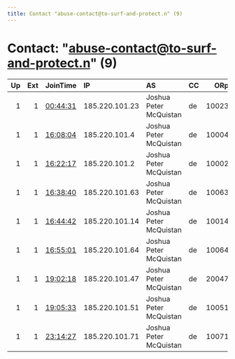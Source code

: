 ```yaml
---
title: Contact "abuse-contact@to-surf-and-protect.n" (9)
---
```


# Contact: "abuse-contact@to-surf-and-protect.n" (9)

|   Up |   Ext | JoinTime                                                                                            | IP             | AS                     | CC   |   ORp |   Dirp | OS    | Version   | Nickname    |   eFamMembers |
|-----:|------:|:----------------------------------------------------------------------------------------------------|:---------------|:-----------------------|:-----|------:|-------:|:------|:----------|:------------|--------------:|
|    1 |     1 | [00:44:31](https://metrics.torproject.org/rs.html#details/7C7FFB1C48B7E0C5C9B3D11FEC2F8500F464786A) | 185.220.101.23 | Joshua Peter McQuistan | de   | 10023 |  20023 | Linux | 0.4.2.6   | niftywabbit |            78 |
|    1 |     1 | [16:08:04](https://metrics.torproject.org/rs.html#details/10644CF3D7F555F10FE28EB1D520111F56FE7180) | 185.220.101.4  | Joshua Peter McQuistan | de   | 10004 |  20004 | Linux | 0.4.2.6   | niftywabbit |            78 |
|    1 |     1 | [16:22:17](https://metrics.torproject.org/rs.html#details/C47E8F025645C621BE8BF8B5F6C8564A41259F7B) | 185.220.101.2  | Joshua Peter McQuistan | de   | 10002 |  20002 | Linux | 0.4.2.6   | niftywabbit |            78 |
|    1 |     1 | [16:38:40](https://metrics.torproject.org/rs.html#details/A14F90953AE9462CF3A862C4CA95F73BF94A6F8B) | 185.220.101.63 | Joshua Peter McQuistan | de   | 10063 |  20063 | Linux | 0.4.2.6   | niftywabbit |            78 |
|    1 |     1 | [16:44:42](https://metrics.torproject.org/rs.html#details/50D1473A213DB343E97664C71C09D28EC2692CB3) | 185.220.101.14 | Joshua Peter McQuistan | de   | 10014 |  20014 | Linux | 0.4.2.6   | niftywabbit |            78 |
|    1 |     1 | [16:55:01](https://metrics.torproject.org/rs.html#details/FDFD675D05216549EB7DA545E32ECFCEEAE805F2) | 185.220.101.64 | Joshua Peter McQuistan | de   | 10064 |  20064 | Linux | 0.4.2.6   | niftywabbit |            78 |
|    1 |     1 | [19:02:18](https://metrics.torproject.org/rs.html#details/30DBF7A773F4EE3BF6D1B7407DAECF40220AC8CD) | 185.220.101.47 | Joshua Peter McQuistan | de   | 20047 |  10047 | Linux | 0.4.2.6   | niftywabbit |            78 |
|    1 |     1 | [19:05:33](https://metrics.torproject.org/rs.html#details/2F64EA527C4AA6F99E261318DD1FF127828E2525) | 185.220.101.51 | Joshua Peter McQuistan | de   | 10051 |  20051 | Linux | 0.4.2.6   | niftywabbit |            78 |
|    1 |     1 | [23:14:27](https://metrics.torproject.org/rs.html#details/53CBD4285918F168B92D05CAA9BC0CF499DF72C7) | 185.220.101.71 | Joshua Peter McQuistan | de   | 10071 |  20071 | Linux | 0.4.2.6   | niftywabbit |            78 |
